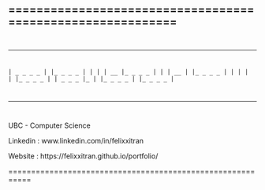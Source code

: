 
===========================================================
<code>
 ---------------------------------------------------
_ _ _ _ _    _ _ _ _    _
| _ _ _ _ | |_ _ _ _ | | |
|  __       |_ _ _ _   | |
|  __ |     |_ _ _ _ | | |
|  |        |_ _ _ _   | | _ _ _
|_ |        |_ _ _ _ | |_ _ _ _ |
 
 ---------------------------------------------------
</code>
<p>UBC - Computer Science</p> 
<p>Linkedin : www.linkedin.com/in/felixxitran</p> 
<p>Website : https://felixxitran.github.io/portfolio/</p> 
===========================================================
